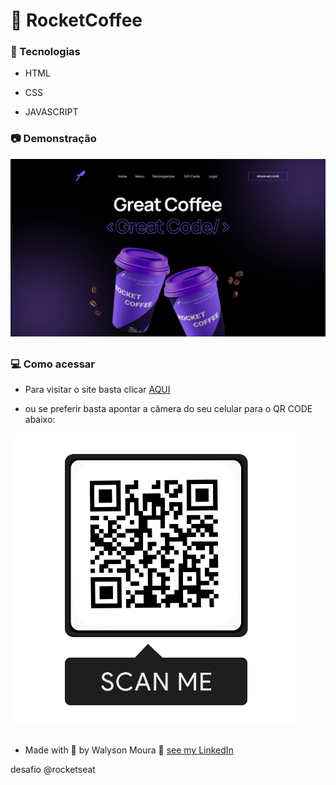 # 💜 RocketCoffee 

### :rocket: Tecnologias

<p align="justify">

- HTML

- CSS

- JAVASCRIPT



</p>

### :camera: Demonstração

<p align="center">

<a href="https://walysonmoura.github.io/NFT-card/"><img src="https://raw.githubusercontent.com/WalysonMoura/RocketCoffe/main/assets/preview.png" alt="https-walysonmoura-github-RocketCoffee" border="0"></a>

##

</p>

### 💻 Como acessar

<p align="justify">

-  Para visitar o site basta clicar <a href="https://walysonmoura.github.io/RocketCoffe/" target="_blank">AQUI</a>

-  ou se preferir basta apontar a câmera do seu celular para o QR CODE abaixo:

</p>

<p align="center">

<a href="https://walysonmoura.github.io/RocketCoffe/"><img src="https://raw.githubusercontent.com/WalysonMoura/RocketCoffe/main/assets/qr.png" alt="https-walysonmoura-github-RocketCoffee" border="0"></a>

</p>

##

 -  Made with 💙 by Walyson Moura 👋 <a href="https://www.linkedin.com/in/walyson-moura-302562218" target="_blank">see my LinkedIn</a>

 desafio @rocketseat
